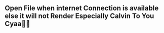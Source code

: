 ## Open File when internet Connection is available else it will not Render Especially Calvin To You Cyaa👾👾
